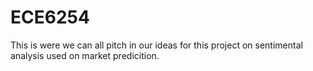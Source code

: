 # ECE6254
This is were we can all pitch in our ideas for this project on sentimental analysis used on market predicition.
